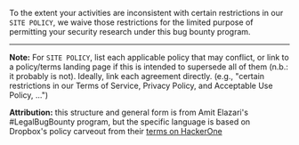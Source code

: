 
To the extent your activities are inconsistent with certain restrictions in our `SITE POLICY`, we waive those restrictions for the limited purpose of permitting your security research under this bug bounty program.

---

**Note:** For `SITE POLICY`, list each applicable policy that may conflict, or link to a policy/terms landing page if this is intended to supersede all of them (n.b.: it probably is not). Ideally, link each agreement directly. (e.g., "certain restrictions in our Terms of Service, Privacy Policy, and Acceptable Use Policy, ...")

**Attribution:** this structure and general form is from Amit Elazari's #LegalBugBounty program, but the specific language is based on Dropbox's policy carveout from their [terms on HackerOne](https://hackerone.com/dropbox)
